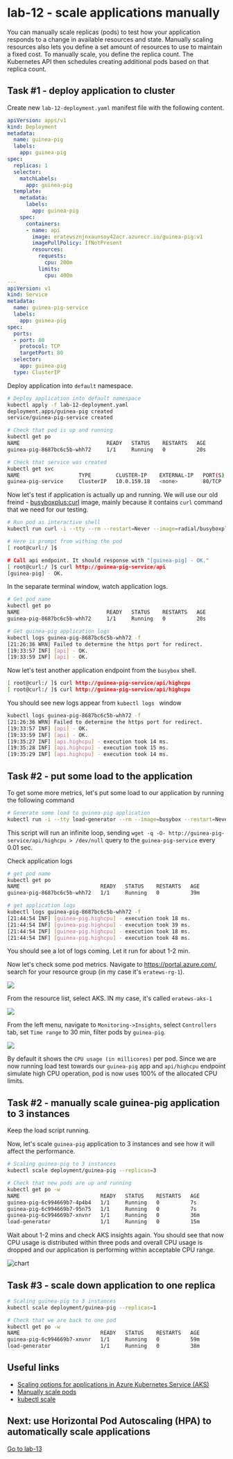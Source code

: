 # lab-12 - scale applications manually

You can manually scale replicas (pods) to test how your application responds to a change in available resources and state. Manually scaling resources also lets you define a set amount of resources to use to maintain a fixed cost. To manually scale, you define the replica count. The Kubernetes API then schedules creating additional pods based on that replica count.

## Task #1 - deploy application to cluster

Create new `lab-12-deployment.yaml` manifest file with the following content.

```yaml
apiVersion: apps/v1
kind: Deployment
metadata:
  name: guinea-pig
  labels:
    app: guinea-pig
spec:
  replicas: 1
  selector:
    matchLabels:
      app: guinea-pig
  template:
    metadata:
      labels:
        app: guinea-pig
    spec:
      containers:
      - name: api
        image: eratewsznjnxaunsoy42acr.azurecr.io/guinea-pig:v1
        imagePullPolicy: IfNotPresent
        resources: 
          requests:
            cpu: 200m
          limits:
            cpu: 400m
---
apiVersion: v1
kind: Service
metadata:
  name: guinea-pig-service
  labels:
    app: guinea-pig
spec:
  ports:
  - port: 80
    protocol: TCP
    targetPort: 80
  selector:
    app: guinea-pig
  type: ClusterIP
```

Deploy application into `default` namespace. 

```bash
# Deploy application into default namespace
kubectl apply -f lab-12-deployment.yaml
deployment.apps/guinea-pig created
service/guinea-pig-service created

# Check that pod is up and running
kubectl get po
NAME                            READY   STATUS    RESTARTS   AGE
guinea-pig-8687bc6c5b-whh72     1/1     Running   0          20s

# Check that service was created
kubectl get svc
NAME                   TYPE        CLUSTER-IP    EXTERNAL-IP   PORT(S)    AGE
guinea-pig-service     ClusterIP   10.0.159.18   <none>        80/TCP     34s
```

Now let's test if application is actually up and running. We will use our old freind - [busyboxplus:curl](https://hub.docker.com/r/radial/busyboxplus) image, mainly because it contains `curl` command that we need for our testing. 

```bash
# Run pod as interactive shell
kubectl run curl -i --tty --rm --restart=Never --image=radial/busyboxplus:curl -- sh

# Here is prompt from withing the pod
[ root@curl:/ ]$ 

# Call api endpoint. It should response with "[guinea-pig] - OK."
[ root@curl:/ ]$ curl http://guinea-pig-service/api
[guinea-pig] - OK.
```

In the separate terminal window, watch application logs.

```bash
# Get pod name
kubectl get po
NAME                            READY   STATUS    RESTARTS   AGE
guinea-pig-8687bc6c5b-whh72     1/1     Running   0          20s

# Get guinea-pig application logs
kubectl logs guinea-pig-8687bc6c5b-whh72 -f
[21:26:36 WRN] Failed to determine the https port for redirect.
[19:33:57 INF] [api] - OK.
[19:33:59 INF] [api] - OK.
```

Now let's test another application endpoint from the `busybox` shell.  

```bash
[ root@curl:/ ]$ curl http://guinea-pig-service/api/highcpu
[ root@curl:/ ]$ curl http://guinea-pig-service/api/highcpu
```

You should see new logs appear from `kubectl logs ` window

```bash
kubectl logs guinea-pig-8687bc6c5b-whh72 -f
[21:26:36 WRN] Failed to determine the https port for redirect.
[19:33:57 INF] [api] - OK.
[19:33:59 INF] [api] - OK.
[19:35:27 INF] [api.highcpu] - execution took 14 ms.
[19:35:28 INF] [api.highcpu] - execution took 15 ms.
[19:35:29 INF] [api.highcpu] - execution took 14 ms.
```

## Task #2 - put some load to the application

To get some more metrics, let's put some load to our application by running the following command

```bash
# Generate some load to guinea-pig application
kubectl run -i --tty load-generator --rm --image=busybox --restart=Never -- /bin/sh -c "while sleep 0.01; do wget -q -O- http://guinea-pig-service/api/highcpu > /dev/null; done"
```

This script will run an infinite loop, sending `wget -q -O- http://guinea-pig-service/api/highcpu > /dev/null` query to the `guinea-pig-service` every 0.01 sec. 

Check application logs

```bash
# get pod name
kubectl get po
NAME                          READY   STATUS    RESTARTS   AGE
guinea-pig-8687bc6c5b-whh72   1/1     Running   0          39m

# get application logs
kubectl logs guinea-pig-8687bc6c5b-whh72 -f
[21:44:54 INF] [guinea-pig.highcpu] - execution took 18 ms.
[21:44:54 INF] [guinea-pig.highcpu] - execution took 39 ms.
[21:44:54 INF] [guinea-pig.highcpu] - execution took 18 ms.
[21:44:54 INF] [guinea-pig.highcpu] - execution took 48 ms.
```
You should see a lot of logs coming. Let it run for about 1-2 min. 

Now let's check some pod metrics. Navigate to https://portal.azure.com/, search for your resource group (in my case it's `eratews-rg-1`).

![](images/rg-1.png)

From the resource list, select AKS. IN my case, it's called `eratews-aks-1`

![](images/rg-2.png)


From the left menu, navigate to `Monitoring->Insights`, select `Controllers` tab, set `Time range` to 30 min, filter pods by `guinea-pig`.

![](images/cpu-1.png)

By default it shows the `CPU usage (in millicores)` per pod. Since we are now running load test towards our `guinea-pig` app and `api/highcpu` endpoint simulate high CPU operation, pod is now uses 100% of the allocated CPU limits.

## Task #2 - manually scale guinea-pig application to 3 instances

Keep the load script running. 

Now, let's scale `guinea-pig` application to 3 instances and see how it will affect the performance. 

```bash
# Scaling guinea-pig to 3 instances
kubectl scale deployment/guinea-pig --replicas=3

# Check that new pods are up and running
kubectl get po -w
NAME                          READY   STATUS    RESTARTS   AGE
guinea-pig-6c994669b7-4p4b4   1/1     Running   0          7s
guinea-pig-6c994669b7-95n75   1/1     Running   0          7s
guinea-pig-6c994669b7-xnvnr   1/1     Running   0          36m
load-generator                1/1     Running   0          15m
```

Wait about 1-2 mins and check AKS insights again. You should see that now CPU usage is distributed within three pods and overall CPU usage is dropped and our application is performing within acceptable CPU range.

![chart](images/cpu-2.png)

## Task #3 - scale down application to one replica


```bash
# Scaling guinea-pig to 3 instances
kubectl scale deployment/guinea-pig --replicas=1

# Check that we are back to one pod
kubectl get po -w
NAME                          READY   STATUS    RESTARTS   AGE
guinea-pig-6c994669b7-xnvnr   1/1     Running   0          59m
load-generator                1/1     Running   0          38m
```

## Useful links

* [Scaling options for applications in Azure Kubernetes Service (AKS)](https://docs.microsoft.com/en-us/azure/aks/concepts-scale?WT.mc_id=AZ-MVP-5003837)
* [Manually scale pods](https://docs.microsoft.com/en-us/azure/aks/tutorial-kubernetes-scale?WT.mc_id=AZ-MVP-5003837&tabs=azure-cli#manually-scale-pods)
* [kubectl scale](https://kubernetes.io/docs/reference/generated/kubectl/kubectl-commands#scale)

## Next: use Horizontal Pod Autoscaling (HPA) to automatically scale applications

[Go to lab-13](../lab-13/readme.md)